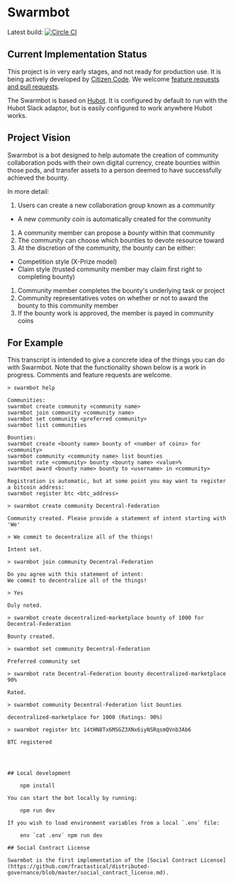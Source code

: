 # Swarmbot

Latest build: [![Circle CI](https://circleci.com/gh/citizencode/swarmbot/tree/master.svg?style=svg)](https://circleci.com/gh/citizencode/swarmbot/tree/master)

## Current Implementation Status

This project is in very early stages, and not ready for production use.
It is being actively developed by [Citizen Code](http://citizencode.io/).
We welcome [feature requests and pull requests](https://github.com/citizencode/swarmbot/issues).

The Swarmbot is based on [Hubot](http://hubot.github.com).
It is configured by default to run with the Hubot Slack adaptor,
but is easily configured to work anywhere Hubot works.

## Project Vision

Swarmbot is a bot designed to help automate the creation of community
collaboration pods with their own digital currency,
create bounties within those pods,
and transfer assets to a person deemed to have successfully achieved the bounty.

In more detail:

1. Users can create a new collaboration group known as a _community_
  - A new _community coin_ is automatically created for the community
1. A community member can propose a _bounty_ within that community
1. The community can choose which bounties to devote resource toward
1. At the discretion of the community, the bounty can be either:
  - Competition style (X-Prize model)
  - Claim style (trusted community member may claim first right to completing
    bounty)
1. Community member completes the bounty's underlying task or project
1. Community representatives votes on whether or not to award the bounty to this
   community member
1. If the bounty work is approved, the member is payed in community coins

## For Example

This transcript is intended to give a concrete idea of the things you can do with Swarmbot.  Note that the functionality shown below is a work in progress.  Comments and feature requests are welcome.

```
> swarmbot help

Communities:
swarmbot create community <community name>
swarmbot join community <community name>
swarmbot set community <preferred community>
swarmbot list communities

Bounties:
swarmbot create <bounty name> bounty of <number of coins> for <community>
swarmbot community <community name> list bounties
swarmbot rate <community> bounty <bounty name> <value>%
swarmbot award <bounty name> bounty to <username> in <community>

Registration is automatic, but at some point you may want to register a bitcoin address:
swarmbot register btc <btc_address>

> swarmbot create community Decentral-Federation

Community created. Please provide a statement of intent starting with 'We'

> We commit to decentralize all of the things!

Intent set.

> swarmbot join community Decentral-Federation

Do you agree with this statement of intent:  
We commit to decentralize all of the things!

> Yes

Duly noted.

> swarmbot create decentralized-marketplace bounty of 1000 for Decentral-Federation

Bounty created.

> swarmbot set community Decentral-Federation

Preferred community set

> swarmbot rate Decentral-Federation bounty decentralized-marketplace 90%

Rated.

> swarmbot community Decentral-Federation list bounties

decentralized-marketplace for 1000 (Ratings: 90%)

> swarmbot register btc 14tHN8Tx6MSGZ3XNx6iyNSRqsmQVnb3Ab6

BTC registered




## Local development

    npm install

You can start the bot locally by running:

    npm run dev

If you wish to load environment variables from a local `.env` file:

    env `cat .env` npm run dev

## Social Contract License

Swarmbot is the first implementation of the [Social Contract License](https://github.com/fractastical/distributed-governance/blob/master/social_contract_license.md).
